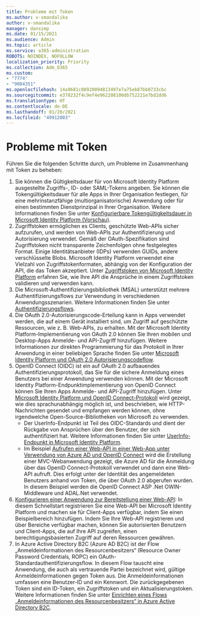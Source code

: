 ```yaml
---
title: Probleme mit Token
ms.author: v-smandalika
author: v-smandalika
manager: dansimp
ms.date: 01/15/2021
ms.audience: Admin
ms.topic: article
ms.service: o365-administration
ROBOTS: NOINDEX, NOFOLLOW
localization_priority: Priority
ms.collection: Adm_O365
ms.custom:
- "7774"
- "9004351"
ms.openlocfilehash: 14a9681c08920094813497e7a75eb87bb0733cbc
ms.sourcegitcommit: e378232f4c9ef4e962208100db752221e7bd2dd6
ms.translationtype: HT
ms.contentlocale: de-DE
ms.lasthandoff: 01/20/2021
ms.locfileid: "49912003"
---
```

# <a name="issues-with-tokens"></a>Probleme mit Token

Führen Sie die folgenden Schritte durch, um Probleme im Zusammenhang mit Token zu beheben:

1. Sie können die Gültigkeitsdauer für von Microsoft Identity Platform ausgestellte Zugriffs-, ID- oder SAML-Tokens angeben. Sie können die Tokengültigkeitsdauer für alle Apps in Ihrer Organisation festlegen, für eine mehrinstanzfähige (multiorganisatorische) Anwendung oder für einen bestimmten Dienstprinzipal in Ihrer Organisation. Weitere Informationen finden Sie unter [Konfigurierbare Tokengültigkeitsdauer in Microsoft Identity Platform (Vorschau)](https://docs.microsoft.com/azure/active-directory/develop/active-directory-configurable-token-lifetimes).
2. Zugriffstoken ermöglichen es Clients, geschützte Web-APIs sicher aufzurufen, und werden von Web-APIs zur Authentifizierung und Autorisierung verwendet. Gemäß der OAuth-Spezifikation sind Zugriffstoken nicht transparente Zeichenfolgen ohne festgelegtes Format. Einige Identitätsanbieter (IDPs) verwenden GUIDs, andere verschlüsselte Blobs. Microsoft Identity Platform verwendet eine Vielzahl von Zugriffstokenformaten, abhängig von der Konfiguration der API, die das Token akzeptiert. Unter [Zugriffstoken von Microsoft Identity Platform](https://docs.microsoft.com/azure/active-directory/develop/userinfo#calling-the-userinfo-endpoint) erfahren Sie, wie Ihre API die Ansprüche in einem Zugriffstoken validieren und verwenden kann.
3. Die Microsoft-Authentifizierungsbibliothek (MSAL) unterstützt mehrere Authentifizierungsflows zur Verwendung in verschiedenen Anwendungsszenarien. Weitere Informationen finden Sie unter [Authentifizierungsflows](https://docs.microsoft.com/azure/active-directory/develop/msal-authentication-flows#how-each-flow-emits-tokens-and-codes).
4. Die OAuth 2.0-Autorisierungscode-Erteilung kann in Apps verwendet werden, die auf einem Gerät installiert sind, um Zugriff auf geschützte Ressourcen, wie z. B. Web-APIs, zu erhalten. Mit der Microsoft Identity Platform-Implementierung von OAuth 2.0 können Sie Ihren mobilen und Desktop-Apps Anmelde- und API-Zugriff hinzufügen. Weitere Informationen zur direkten Programmierung für das Protokoll in Ihrer Anwendung in einer beliebigen Sprache finden Sie unter [Microsoft Identity Platform und OAuth 2.0 Autorisierungscodeflow](https://docs.microsoft.com/azure/active-directory/develop/v2-oauth2-auth-code-flow#refresh-the-access-token).
5. OpenID Connect (OIDC) ist ein auf OAuth 2.0 aufbauendes Authentifizierungsprotokoll, das Sie für die sichere Anmeldung eines Benutzers bei einer Anwendung verwenden können. Mit der Microsoft Identity Platform-Endpunktimplementierung von OpenID Connect können Sie Ihren Apps Anmelde- und API-Zugriff hinzufügen. Unter [Microsoft Identity Platform und OpenID Connect-Protokoll](https://docs.microsoft.com/azure/active-directory/develop/v2-protocols-oidc#send-the-sign-in-request) wird gezeigt, wie dies sprachunabhängig möglich ist, und beschrieben, wie HTTP-Nachrichten gesendet und empfangen werden können, ohne irgendwelche Open-Source-Bibliotheken von Microsoft zu verwenden.
    - Der UserInfo-Endpunkt ist Teil des OIDC-Standards und dient der Rückgabe von Ansprüchen über den Benutzer, der sich authentifiziert hat. Weitere Informationen finden Sie unter [UserInfo-Endpunkt in Microsoft Identity Platform](https://docs.microsoft.com/azure/active-directory/develop/userinfo#consider-use-an-id-token-instead).
    - Im Beispiel [Aufrufen einer Web-API in einer Web-App unter Verwendung von Azure AD und OpenID Connect](https://docs.microsoft.com/samples/azure-samples/active-directory-dotnet-webapp-webapi-openidconnect/active-directory-dotnet-webapp-webapi-openidconnect/) wird die Erstellung einer MVC-Webanwendung gezeigt, die Azure AD für die Anmeldung über das OpenID Connect-Protokoll verwendet und dann eine Web-API aufruft. Dies erfolgt unter der Identität des angemeldeten Benutzers anhand von Token, die über OAuth 2.0 abgerufen wurden. In diesem Beispiel werden die OpenID Connect ASP .Net OWIN-Middleware und ADAL.Net verwendet.
6. [Konfigurieren einer Anwendung zur Bereitstellung einer Web-API](https://docs.microsoft.com/azure/active-directory/develop/quickstart-configure-app-expose-web-apis): In diesem Schnellstart registrieren Sie eine Web-API bei Microsoft Identity Platform und machen sie für Client-Apps verfügbar, indem Sie einen Beispielbereich hinzufügen. Indem Sie Ihre Web-API registrieren und über Bereiche verfügbar machen, können Sie autorisierten Benutzern und Client-Apps, die auf Ihre API zugreifen, einen berechtigungsbasierten Zugriff auf deren Ressourcen gewähren.
7. In Azure Active Directory B2C (Azure AD B2C) ist der Flow „Anmeldeinformationen des Resourcenbesitzers“ (Resource Owner Password Credentials, ROPC) ein OAuth-Standardauthentifizierungsflow. In diesem Flow tauscht eine Anwendung, die auch als vertrauende Partei bezeichnet wird, gültige Anmeldeinformationen gegen Token aus. Die Anmeldeinformationen umfassen eine Benutzer-ID und ein Kennwort. Die zurückgegebenen Token sind ein ID-Token, ein Zugriffstoken und ein Aktualisierungstoken. Weitere Informationen finden Sie unter [Einrichten eines Flows „Anmeldeinformationen des Resourcenbesitzers“ in Azure Active Directory B2C](https://docs.microsoft.com/azure/active-directory-b2c/add-ropc-policy?tabs=app-reg-ga&pivots=b2c-user-flow). 


